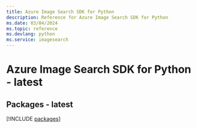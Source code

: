 ```yaml
---
title: Azure Image Search SDK for Python
description: Reference for Azure Image Search SDK for Python
ms.date: 03/04/2024
ms.topic: reference
ms.devlang: python
ms.service: imagesearch
---
```

# Azure Image Search SDK for Python - latest
## Packages - latest
[!INCLUDE [packages](image-search-index.md)]